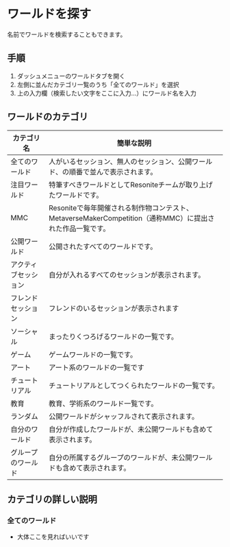 # ワールドを探す
名前でワールドを検索することもできます。
## 手順
1. ダッシュメニューのワールドタブを開く
2. 左側に並んだカテゴリ一覧のうち「全てのワールド」を選択
3. 上の入力欄（検索したい文字をここに入力…）にワールド名を入力

## ワールドのカテゴリ
| カテゴリ名      | 簡単な説明                                                                  |
|------------|------------------------------------------------------------------------|
| 全てのワールド    | 人がいるセッション、無人のセッション、公開ワールド、の順番で並んで表示されます。                               |
| 注目ワールド     | 特筆すべきワールドとしてResoniteチームが取り上げたワールドです。                                   |
| MMC        | Resoniteで毎年開催される制作物コンテスト、MetaverseMakerCompetition（通称MMC）に提出された作品一覧です。 |
| 公開ワールド     | 公開されたすべてのワールドです。                                                       |
| アクティブセッション | 自分が入れるすべてのセッションが表示されます。                                                |
| フレンドセッション  | フレンドのいるセッションが表示されます                                                    |
| ソーシャル      | まったりくつろげるワールドの一覧です。                                                    |
| ゲーム        | ゲームワールドの一覧です。                                                          |
| アート        | アート系のワールドの一覧です                                                         |
| チュートリアル    | チュートリアルとしてつくられたワールドの一覧です。                                              |
| 教育         | 教育、学術系のワールド一覧です。                                                       |
| ランダム       | 公開ワールドがシャッフルされて表示されます。                                                 |
|自分のワールド| 自分が作成したワールドが、未公開ワールドも含めて表示されます。                                        |
|グループのワールド| 自分の所属するグループのワールドが、未公開ワールドも含めて表示されます。                                   |

## カテゴリの詳しい説明
### 全てのワールド
- 大体ここを見ればいいです
